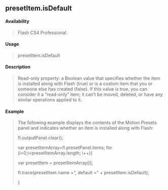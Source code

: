 ## presetItem.isDefault

#### Availability

> Flash CS4 Professional.

#### Usage

> presetItem.isDefault

#### Description

> Read-only property: a Boolean value that specifies whether the item is installed along with Flash (true) or is a custom item that you or someone else has created (false). If this value is true, you can consider it a “read-only” item; it can’t be moved, deleted, or have any similar operations applied to it.

#### Example

> The following example displays the contents of the Motion Presets panel and indicates whether an item is installed along with Flash:
>
> fl.outputPanel.clear();
>
> var presetItemArray=fl.presetPanel.items; for (i=0;i\<presetItemArray.length; i++){
>
> var presetItem = presetItemArray\[i\];
>
> fl.trace(presetItem.name +", default =" + presetItem.isDefault);
>
> }
